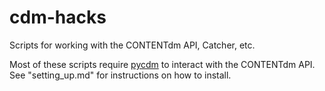 cdm-hacks
=========

Scripts for working with the CONTENTdm API, Catcher, etc.  

Most of these scripts require [pycdm](https://github.com/saverkamp/pycdm) to interact with the CONTENTdm API. See "setting_up.md" for instructions on how to install.

